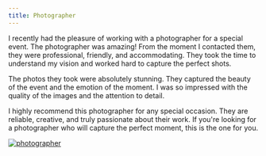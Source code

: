 ```yaml
---
title: Photographer
---
```


I recently had the pleasure of working with a photographer for a special event. The photographer was amazing! From the moment I contacted them, they were professional, friendly, and accommodating. They took the time to understand my vision and worked hard to capture the perfect shots.

The photos they took were absolutely stunning. They captured the beauty of the event and the emotion of the moment. I was so impressed with the quality of the images and the attention to detail.

I highly recommend this photographer for any special occasion. They are reliable, creative, and truly passionate about their work. If you're looking for a photographer who will capture the perfect moment, this is the one for you.

[![photographer](<https://dabuttonfactory.com/button.png?t=CHECK+SERVICE&f=Noto+Sans-Bold&ts=26&tc=fff&hp=45&vp=20&c=11&bgt=unicolored&bgc=4bd42f>)](<https://londonexpertfinder.com/link>)